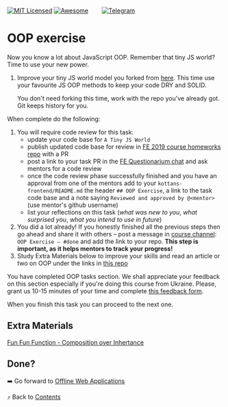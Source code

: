 [![MIT Licensed][icon-mit]][license]
[![Awesome][icon-awesome]][awesome]
&nbsp;&nbsp;&nbsp;&nbsp;&nbsp;&nbsp;
[![Telegram][icon-chat]][chat]

# OOP exercise

Now you know a lot about JavaScript OOP. Remember that
tiny JS world? Time to use your new power.

1. Improve your tiny JS world model you forked from
   [here](https://github.com/OleksiyRudenko/a-tiny-JS-world).
   This time use your favourite JS OOP methods to keep
   your code DRY and SOLID.

   You don't need forking this time, work with the repo you've
   already got. Git keeps history for you.

When complete do the following:
1. You will require code review for this task:
   * update your code base for `A Tiny JS World`
   * publish updated code base for review
     in [FE 2019 course homeworks repo](https://github.com/kottans/frontend-2019-homeworks)
     with a PR
   * post a link to your task PR in the
     [FE Questionarium chat](https://t.me/joinchat/DmX0JAl-mh5W0jrWli8Ycw)
     and ask mentors for a code review
   * once the code review phase successfully finished
     and you have an approval from one of the mentors
     add to your `kottans-frontend/README.md`
     the header `## OOP Exercise`,
     a link to the task code base and
     a note saying `Reviewed and approved by @<mentor>`
     (use mentor's github username)
   * list your reflections on this task
     (_what was new to you_, _what surprised you_, _what you intend to use in future_)
1. You did a lot already! If you honestly finished all the previous steps then go ahead
   and share it with others –
   post a message in [course channel][chat]:
   `OOP Exercise — #done` and add the link to your repo. **This step is important, as it helps mentors to track your progress!**
1. Study Extra Materials below to improve your skills and
   read an article or two on OOP under the links in
   [this repo](https://github.com/OleksiyRudenko/a-tiny-JS-world/blob/master/README.md#learn-on-your-own)

You have completed OOP tasks section.
We shall appreciate your feedback on this section especially
if you're doing this course from Ukraine.
Please, grant us 10-15 minutes of your time and complete
[this feedback form](https://goo.gl/forms/sU4LKB6Ib3f659XD2).

When you finish this task you can proceed to the next one.

## Extra Materials

[Fun Fun Function - Composition over Inhertance](https://www.youtube.com/watch?v=wfMtDGfHWpA)

## Done?

➡️ Go forward to [Offline Web Applications](app-design-offline.md)

⤴️ Back to [Contents](../contents.md)

[icon-chat]: https://img.shields.io/badge/chat-on%20telegram-blue.svg
[icon-mit]: https://img.shields.io/badge/license-MIT-blue.svg
[icon-awesome]: https://cdn.rawgit.com/sindresorhus/awesome/d7305f38d29fed78fa85652e3a63e154dd8e8829/media/badge.svg

[license]: https://github.com/Kottans/web/blob/master/LICENSE.md
[awesome]: https://github.com/sindresorhus/awesome#front-end-development
[chat]: https://t.me/joinchat/CX8EF1JmLm9IM6J6oy2U7Q
